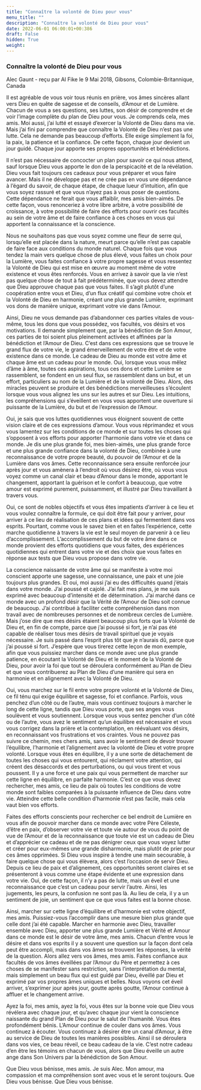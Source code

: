 ```yaml
---
title: "Connaître la volonté de Dieu pour vous"
menu_title: ""
description: "Connaître la volonté de Dieu pour vous"
date: 2022-06-01 06:00:01+00:386
draft: False
hidden: True
weight:
---
```

### Connaître la volonté de Dieu pour vous

Alec Gaunt - reçu par Al Fike le 9 Mai 2018, Gibsons, Colombie-Britannique, Canada

Il est agréable de vous voir tous réunis en prière, vos âmes sincères allant vers Dieu en quête de sagesse et de conseils, d’Amour et de Lumière. Chacun de vous a ses questions, ses luttes, son désir de comprendre et de voir l’image complète du plan de Dieu pour vous. Je comprends cela, mes amis. Moi aussi, j’ai lutté et essayé d’exercer la Volonté de Dieu dans ma vie. Mais j’ai fini par comprendre que connaître la Volonté de Dieu n’est pas une lutte. Cela ne demande pas beaucoup d’efforts. Elle exige simplement la foi, la paix, la patience et la confiance. De cette façon, chaque jour devient un jour guidé. Chaque jour apporte ses propres opportunités et bénédictions.

Il n’est pas nécessaire de concocter un plan pour savoir ce qui nous attend, sauf lorsque Dieu vous apporte le don de la perspicacité et de la révélation. Dieu vous fait toujours ces cadeaux pour vous préparer et vous faire avancer. Mais il ne développe pas et ne crée pas en vous une dépendance à l’égard du savoir, de chaque étape, de chaque lueur d’intuition, afin que vous soyez rassuré et que vous n’ayez pas à vous poser de questions. Cette dépendance ne ferait que vous affaiblir, mes amis bien-aimés. De cette façon, vous renonceriez à votre libre arbitre, à votre possibilité de croissance, à votre possibilité de faire des efforts pour ouvrir ces facultés au sein de votre âme et de faire confiance à ces choses en vous qui apportent la connaissance et la conscience.

Nous ne souhaitons pas que vous soyez comme une fleur de serre qui, lorsqu’elle est placée dans la nature, meurt parce qu’elle n’est pas capable de faire face aux conditions du monde naturel. Chaque fois que vous tendez la main vers quelque chose de plus élevé, vous faites un choix pour la Lumière, vous faites confiance à votre propre sagesse et vous ressentez la Volonté de Dieu qui est mise en œuvre au moment même de votre existence et vous êtes renforcés. Vous en arrivez à savoir que la vie n’est pas quelque chose de tout à fait prédéterminée, que vous devez attendre que Dieu approuve chaque pas que vous faites. Il s’agit plutôt d’une coopération entre vous et Dieu, d’un flux créatif qui combine votre choix et la Volonté de Dieu en harmonie, créant une plus grande Lumière, exprimant vos dons de manière unique, exprimant votre vie dans l’Amour.

Ainsi, Dieu ne vous demande pas d’abandonner ces parties vitales de vous-même, tous les dons que vous possédez, vos facultés, vos désirs et vos motivations. Il demande simplement que, par la bénédiction de Son Amour, ces parties de toi soient plus pleinement activées et affinées par la bénédiction et l’Amour de Dieu. C’est dans ces expressions que se trouve le grand flux de votre vie, le grand émerveillement de votre être et de votre existence dans ce monde. Le cadeau de Dieu au monde est votre âme et chaque âme est un cadeau pour le monde. Oui, lorsque vous vous mêlez d’âme à âme, toutes ces aspirations, tous ces dons et cette Lumière se rassemblent, se fondent en un seul flux, se rassemblent dans un but, et un effort, particuliers au nom de la Lumière et de la volonté de Dieu. Alors, des miracles peuvent se produire et des bénédictions merveilleuses s’écoulent lorsque vous vous alignez les uns sur les autres et sur Dieu. Les intuitions, les compréhensions qui s’éveillent en vous vous apportent une ouverture si puissante de la Lumière, du but et de l’expression de l’Amour.

Oui, je sais que vos luttes quotidiennes vous éloignent souvent de cette vision claire et de ces expressions d’amour. Vous vous réprimandez et vous vous lamentez sur les conditions de ce monde et sur toutes les choses qui s’opposent à vos efforts pour apporter l’harmonie dans votre vie et dans ce monde. Je dis une plus grande foi, mes bien-aimés, une plus grande force et une plus grande confiance dans la volonté de Dieu, combinée à une reconnaissance de votre propre beauté, du pouvoir de l’Amour et de la Lumière dans vos âmes. Cette reconnaissance sera ensuite renforcée jour après jour et vous amènera à l’endroit où vous désirez être, où vous vous voyez comme un canal clair et beau d’Amour dans le monde, apportant le changement, apportant la guérison et le confort à beaucoup, que votre amour est exprimé purement, puissamment, et illustré par Dieu travaillant à travers vous.

Oui, ce sont de nobles objectifs et vous êtes impatients d’arriver à ce lieu et vous voulez connaître la formule, ce qui doit être fait pour y arriver, pour arriver à ce lieu de réalisation de ces plans et idées qui fermentent dans vos esprits. Pourtant, comme vous le savez bien et en faites l’expérience, cette marche quotidienne à travers la vie est le seul moyen de parvenir à ce lieu d’accomplissement. L’accomplissement du but de votre âme dans ce monde provient des efforts quotidiens que vous faites, des expériences quotidiennes qui entrent dans votre vie et des choix que vous faites en réponse aux tests que Dieu vous propose dans votre vie.

La conscience naissante de votre âme qui se manifeste à votre moi conscient apporte une sagesse, une connaissance, une paix et une joie toujours plus grandes. Et oui, moi aussi j’ai eu des difficultés quand j’étais dans votre monde. J’ai poussé et cajolé. J’ai fait mes plans, je me suis exprimé avec beaucoup d’intensité et de détermination. J’ai marché dans ce monde avec un profond désir que la Vérité de l’Amour de Dieu soit connue de beaucoup. J’ai contribué à faciliter cette compréhension dans mon travail avec de nombreuses personnes et de nombreux cercles de Lumière. Mais j’ose dire que mes désirs étaient beaucoup plus forts que la Volonté de Dieu et, en fin de compte, parce que j’ai poussé si fort, je n’ai pas été capable de réaliser tous mes désirs de travail spirituel que je voyais nécessaire. Je suis passé dans l’esprit plus tôt que je n’aurais dû, parce que j’ai poussé si fort. J’espère que vous tirerez cette leçon de mon exemple, afin que vous puissiez marcher dans ce monde avec une plus grande patience, en écoutant la Volonté de Dieu et le moment de la Volonté de Dieu, pour avoir la foi que tout se déroulera conformément au Plan de Dieu et que vous contribuerez au Plan de Dieu d’une manière qui sera en harmonie et en alignement avec la Volonté de Dieu.

Oui, vous marchez sur le fil entre votre propre volonté et la Volonté de Dieu, ce fil ténu qui exige équilibre et sagesse, foi et confiance. Parfois, vous penchez d’un côté ou de l’autre, mais vous continuez toujours à marcher le long de cette ligne, tandis que Dieu vous porte, que ses anges vous soulèvent et vous soutiennent. Lorsque vous vous sentez pencher d’un côté ou de l’autre, vous avez le sentiment qu’un équilibre est nécessaire et vous vous corrigez dans la prière et la contemplation, en réévaluant vos désirs, en reconnaissant vos frustrations et vos craintes. Vous ne pouvez pas suivre ce chemin, mes chers amis, sans avoir le sentiment de devoir trouver l’équilibre, l’harmonie et l’alignement avec la volonté de Dieu et votre propre volonté. Lorsque vous êtes en équilibre, il y a une sorte de détachement de toutes les choses qui vous entourent, qui réclament votre attention, qui créent des désaccords et des perturbations, ou qui vous tirent et vous poussent. Il y a une force et une paix qui vous permettent de marcher sur cette ligne en équilibre, en parfaite harmonie. C’est ce que vous devez rechercher, mes amis, ce lieu de paix où toutes les conditions de votre monde sont faibles comparées à la puissante influence de Dieu dans votre vie. Atteindre cette belle condition d’harmonie n’est pas facile, mais cela vaut bien vos efforts.

Faites des efforts conscients pour rechercher ce bel endroit de Lumière en vous afin de pouvoir marcher dans ce monde avec votre Père Céleste, d’être en paix, d’observer votre vie et toute vie autour de vous du point de vue de l’Amour et de la reconnaissance que toute vie est un cadeau de Dieu et d’apprécier ce cadeau et de ne pas dénigrer ceux que vous voyez lutter et créer pour eux-mêmes une grande disharmonie, mais plutôt de prier pour ces âmes opprimées. Si Dieu vous inspire à tendre une main secourable, à faire quelque chose qui vous élèvera, alors c’est l’occasion de servir Dieu. Depuis ce lieu de paix et d’alignement, ces opportunités seront claires et se présenteront à vous comme une étape évidente et une expression dans votre vie. Oui, de cette façon, il n’y a pas de lutte, mais un éveil et une reconnaissance que c’est un cadeau pour servir l’autre. Ainsi, les jugements, les peurs, la confusion ne sont pas là. Au lieu de cela, il y a un sentiment de joie, un sentiment que ce que vous faites est la bonne chose.

Ainsi, marcher sur cette ligne d’équilibre et d’harmonie est votre objectif, mes amis. Puissiez-vous l’accomplir dans une mesure bien plus grande que celle dont j’ai été capable. Marcher en harmonie avec Dieu, travailler ensemble avec Dieu, apporter une plus grande Lumière et Vérité et Amour dans ce monde est le désir de votre âme, mes amis. Chacun d’entre vous le désire et dans vos esprits il y a souvent une question sur la façon dont cela peut être accompli, mais dans vos âmes se trouvent les réponses, la vérité de la question. Alors allez vers vos âmes, mes amis. Faites confiance aux facultés de vos âmes éveillées par l’Amour du Père et permettez à ces choses de se manifester sans restriction, sans l’interprétation du mental, mais simplement un beau flux qui est guidé par Dieu, éveillé par Dieu et exprimé par vos propres âmes uniques et belles. Nous voyons cet éveil arriver, s’exprimer jour après jour, goutte après goutte, l’Amour continue à affluer et le changement arrive.

Ayez la foi, mes amis, ayez la foi, vous êtes sur la bonne voie que Dieu vous révélera avec chaque jour, et qu’avec chaque jour vient la conscience naissante du grand Plan de Dieu pour le salut de l’humanité. Vous êtes profondément bénis. L’Amour continue de couler dans vos âmes. Vous continuez à écouter. Vous continuez à désirer être un canal d’Amour, à être au service de Dieu de toutes les manières possibles. Ainsi il se déroulera dans vos vies, ce beau réveil, ce beau cadeau de la vie. C’est notre cadeau d’en être les témoins en chacun de vous, alors que Dieu éveille un autre ange dans Son Univers par la bénédiction de Son Amour.

Que Dieu vous bénisse, mes amis. Je suis Alec. Mon amour, ma compassion et ma compréhension sont avec vous et le seront toujours. Que Dieu vous bénisse. Que Dieu vous bénisse.




